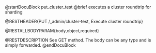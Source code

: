 
@startDocuBlock put_cluster_test
@brief executes a cluster roundtrip for sharding

@RESTHEADER{PUT /_admin/cluster-test, Execute cluster roundtrip}

@RESTALLBODYPARAM{body,object,required}

@RESTDESCRIPTION
See GET method. The body can be any type and is simply forwarded.
@endDocuBlock

